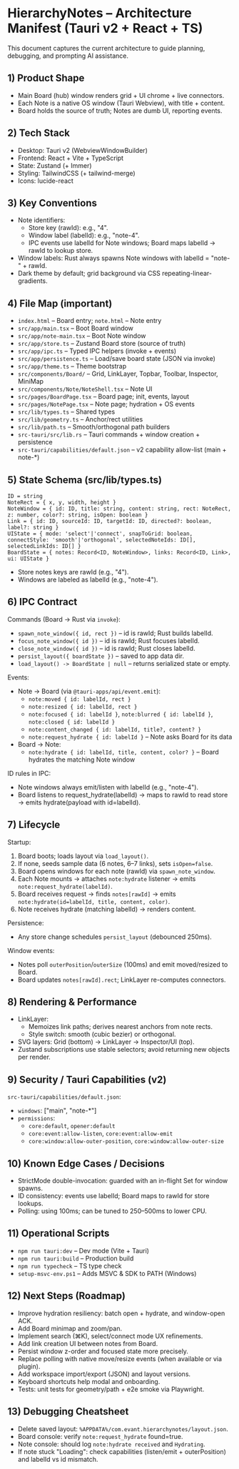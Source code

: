 # HierarchyNotes – Architecture Manifest (Tauri v2 + React + TS)

This document captures the current architecture to guide planning, debugging, and prompting AI assistance.

## 1) Product Shape
- Main Board (hub) window renders grid + UI chrome + live connectors.
- Each Note is a native OS window (Tauri Webview), with title + content.
- Board holds the source of truth; Notes are dumb UI, reporting events.

## 2) Tech Stack
- Desktop: Tauri v2 (WebviewWindowBuilder)
- Frontend: React + Vite + TypeScript
- State: Zustand (+ Immer)
- Styling: TailwindCSS (+ tailwind-merge)
- Icons: lucide-react

## 3) Key Conventions
- Note identifiers:
  - Store key (rawId): e.g., "4".
  - Window label (labelId): e.g., "note-4".
  - IPC events use labelId for Note windows; Board maps labelId → rawId to lookup store.
- Window labels: Rust always spawns Note windows with labelId = "note-" + rawId.
- Dark theme by default; grid background via CSS repeating-linear-gradients.

## 4) File Map (important)
- `index.html` – Board entry; `note.html` – Note entry
- `src/app/main.tsx` – Boot Board window
- `src/app/note-main.tsx` – Boot Note window
- `src/app/store.ts` – Zustand Board store (source of truth)
- `src/app/ipc.ts` – Typed IPC helpers (invoke + events)
- `src/app/persistence.ts` – Load/save board state (JSON via invoke)
- `src/app/theme.ts` – Theme bootstrap
- `src/components/Board/` – Grid, LinkLayer, Topbar, Toolbar, Inspector, MiniMap
- `src/components/Note/NoteShell.tsx` – Note UI
- `src/pages/BoardPage.tsx` – Board page; init, events, layout
- `src/pages/NotePage.tsx` – Note page; hydration + OS events
- `src/lib/types.ts` – Shared types
- `src/lib/geometry.ts` – Anchor/rect utilities
- `src/lib/path.ts` – Smooth/orthogonal path builders
- `src-tauri/src/lib.rs` – Tauri commands + window creation + persistence
- `src-tauri/capabilities/default.json` – v2 capability allow-list (main + note-*)

## 5) State Schema (src/lib/types.ts)
```
ID = string
NoteRect = { x, y, width, height }
NoteWindow = { id: ID, title: string, content: string, rect: NoteRect, z: number, color?: string, isOpen: boolean }
Link = { id: ID, sourceId: ID, targetId: ID, directed?: boolean, label?: string }
UIState = { mode: 'select'|'connect', snapToGrid: boolean, connectStyle: 'smooth'|'orthogonal', selectedNoteIds: ID[], selectedLinkIds: ID[] }
BoardState = { notes: Record<ID, NoteWindow>, links: Record<ID, Link>, ui: UIState }
```
- Store notes keys are rawId (e.g., "4").
- Windows are labeled as labelId (e.g., "note-4").

## 6) IPC Contract
Commands (Board → Rust via `invoke`):
- `spawn_note_window({ id, rect })` – id is rawId; Rust builds labelId.
- `focus_note_window({ id })` – id is rawId; Rust focuses labelId.
- `close_note_window({ id })` – id is rawId; Rust closes labelId.
- `persist_layout({ boardState })` – saved to app data dir.
- `load_layout() -> BoardState | null` – returns serialized state or empty.

Events:
- Note → Board (via `@tauri-apps/api/event.emit`):
  - `note:moved { id: labelId, rect }`
  - `note:resized { id: labelId, rect }`
  - `note:focused { id: labelId }`, `note:blurred { id: labelId }`, `note:closed { id: labelId }`
  - `note:content_changed { id: labelId, title?, content? }`
  - `note:request_hydrate { id: labelId }` – Note asks Board for its data
- Board → Note:
  - `note:hydrate { id: labelId, title, content, color? }` – Board hydrates the matching Note window

ID rules in IPC:
- Note windows always emit/listen with labelId (e.g., "note-4").
- Board listens to request_hydrate(labelId) → maps to rawId to read store → emits hydrate(payload with id=labelId).

## 7) Lifecycle
Startup:
1. Board boots; loads layout via `load_layout()`.
2. If none, seeds sample data (6 notes, 6–7 links), sets `isOpen=false`.
3. Board opens windows for each note (rawId) via `spawn_note_window`.
4. Each Note mounts → attaches `note:hydrate` listener → emits `note:request_hydrate(labelId)`.
5. Board receives request → finds `notes[rawId]` → emits `note:hydrate(id=labelId, title, content, color)`.
6. Note receives hydrate (matching labelId) → renders content.

Persistence:
- Any store change schedules `persist_layout` (debounced 250ms).

Window events:
- Notes poll `outerPosition`/`outerSize` (100ms) and emit moved/resized to Board.
- Board updates `notes[rawId].rect`; LinkLayer re-computes connectors.

## 8) Rendering & Performance
- LinkLayer:
  - Memoizes link paths; derives nearest anchors from note rects.
  - Style switch: smooth (cubic bezier) or orthogonal.
- SVG layers: Grid (bottom) → LinkLayer → Inspector/UI (top).
- Zustand subscriptions use stable selectors; avoid returning new objects per render.

## 9) Security / Tauri Capabilities (v2)
`src-tauri/capabilities/default.json`:
- `windows`: ["main", "note-*"]
- `permissions`:
  - `core:default`, `opener:default`
  - `core:event:allow-listen`, `core:event:allow-emit`
  - `core:window:allow-outer-position`, `core:window:allow-outer-size`

## 10) Known Edge Cases / Decisions
- StrictMode double-invocation: guarded with an in-flight Set for window spawns.
- ID consistency: events use labelId; Board maps to rawId for store lookups.
- Polling: using 100ms; can be tuned to 250–500ms to lower CPU.

## 11) Operational Scripts
- `npm run tauri:dev` – Dev mode (Vite + Tauri)
- `npm run tauri:build` – Production build
- `npm run typecheck` – TS type check
- `setup-msvc-env.ps1` – Adds MSVC & SDK to PATH (Windows)

## 12) Next Steps (Roadmap)
- Improve hydration resiliency: batch open + hydrate, and window-open ACK.
- Add Board minimap and zoom/pan.
- Implement search (⌘K), select/connect mode UX refinements.
- Add link creation UI between notes from Board.
- Persist window z-order and focused state more precisely.
- Replace polling with native move/resize events (when available or via plugin).
- Add workspace import/export (JSON) and layout versions.
- Keyboard shortcuts help modal and onboarding.
- Tests: unit tests for geometry/path + e2e smoke via Playwright.

## 13) Debugging Cheatsheet
- Delete saved layout: `%APPDATA%/com.evant.hierarchynotes/layout.json`.
- Board console: verify `note:request_hydrate` found=true.
- Note console: should log `note:hydrate received` and `Hydrating`.
- If note stuck "Loading": check capabilities (listen/emit + outerPosition) and labelId vs id mismatch.


